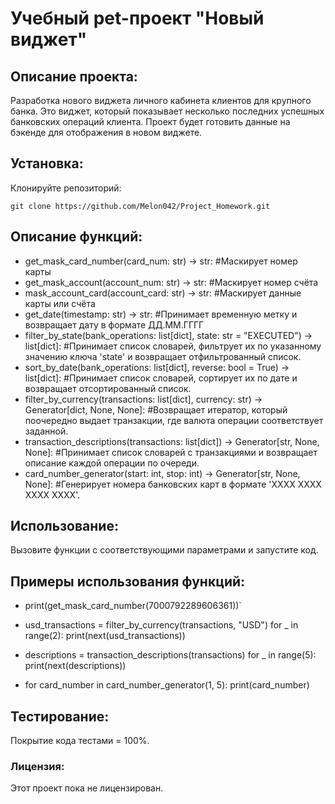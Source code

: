 # Учебный pet-проект "Новый виджет"

## Описание проекта:
Разработка нового виджета личного кабинета клиентов для крупного банка.
Это виджет, который показывает несколько последних успешных банковских операций клиента.
Проект будет готовить данные на бэкенде для отображения в новом виджете.

## Установка:
Клонируйте репозиторий:
```
git clone https://github.com/Melon042/Project_Homework.git
```
## Описание функций:
* get_mask_card_number(card_num: str) -> str:
  #Маскирует номер карты
* get_mask_account(account_num: str) -> str:
  #Маскирует номер счёта
* mask_account_card(account_card: str) -> str:
  #Маскирует данные карты или счёта
* get_date(timestamp: str) -> str:
  #Принимает временную метку и возвращает дату в формате ДД.ММ.ГГГГ
* filter_by_state(bank_operations: list[dict], state: str = "EXECUTED") -> list[dict]:
  #Принимает список словарей, фильтрует их по указанному значению ключа 'state' и возвращает отфильтрованный список.
* sort_by_date(bank_operations: list[dict], reverse: bool = True) -> list[dict]:
  #Принимает список словарей, сортирует их по дате и возвращает отсортированный список.
* filter_by_currency(transactions: list[dict], currency: str) -> Generator[dict, None, None]:
  #Возвращает итератор, который поочередно выдает транзакции, где валюта операции соответствует заданной.
* transaction_descriptions(transactions: list[dict]) -> Generator[str, None, None]:
  #Принимает список словарей с транзакциями и возвращает описание каждой операции по очереди.
* card_number_generator(start: int, stop: int) -> Generator[str, None, None]:
  #Генерирует номера банковских карт в формате 'XXXX XXXX XXXX XXXX'.

## Использование:
Вызовите функции с соответствующими параметрами и запустите код.

## Примеры использования функций:
* print(get_mask_card_number(7000792289606361))`

* usd_transactions = filter_by_currency(transactions, "USD")
  for _ in range(2):
      print(next(usd_transactions))

* descriptions = transaction_descriptions(transactions)
  for _ in range(5):
      print(next(descriptions))

* for card_number in card_number_generator(1, 5):
    print(card_number)

## Тестирование:
Покрытие кода тестами = 100%.

### Лицензия:
Этот проект пока не лицензирован.
